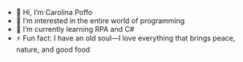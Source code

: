 - 👋 Hi, I’m Carolina Poffo
- 👀 I’m interested in the entire world of programming
- 🌱 I’m currently learning RPA and C#
- ⚡ Fun fact: I have an old soul—I love everything that brings peace, nature, and good food
<!---
carolpoffo/carolpoffo is a ✨ special ✨ repository because its `README.md` (this file) appears on your GitHub profile.
You can click the Preview link to take a look at your changes.
--->
